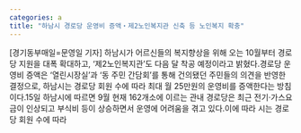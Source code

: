 ```yaml
---
categories: a
title: "하남시 경로당 운영비 증액‧제2노인복지관 신축 등 노인복지 확충"
---
```

[경기동부매일=문영일 기자] 하남시가 어르신들의 복지향상을 위해 오는 10월부터 경로당 지원을 대폭 확대하고, ‘제2노인복지관’도 다음 달 착공 예정이라고 밝혔다.경로당 운영비 증액은 ‘열린시장실’과 ‘동 주민 간담회’를 통해 건의됐던 주민들의 의견을 반영한 결정으로, 하남시는 경로당 회원 수에 따라 최대 월 25만원의 운영비를 증액한다는 방침이다.15일 하남시에 따르면 9월 현재 162개소에 이르는 관내 경로당은 최근 전기·가스요금이 인상되고 부식비 등이 상승하면서 운영에 어려움을 겪고 있다.이에 따라 시는 경로당 회원 수에 따라